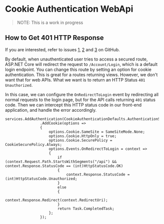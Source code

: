 # Cookie Authentication WebApi

> NOTE: This is a work in progress

## How to Get 401 HTTP Response

If you are interested, refer to issues [1](https://github.com/aspnet/Security/issues/1394), [2](https://github.com/dotnet/aspnetcore/issues/12842) and [3](https://github.com/aspnet/Security/issues/1541) on GitHub.

By default, when unauthenticated user tries to access a secured route, ASP.NET Core will redirect the request to `/Account/Login`, which is a default login endpoint. You can change this route by setting an option for cookie authentication. This is great for a routes returning views. However, we don't want that for web APIs. What we want is to return an HTTP Status `401 Unauthorized`.

In this case, we can configure the `OnRedirectToLogin` event by redirecting all normal requests to the login page, but for the API calls returning `401` status code. Then we can intercept this HTTP status code in our front-end application, and handle the error accordingly.

```CSharp
services.AddAuthentication(CookieAuthenticationDefaults.AuthenticationScheme)
                .AddCookie(options =>
                {
                    options.Cookie.SameSite = SameSiteMode.None;
                    options.Cookie.HttpOnly = true;
                    options.Cookie.SecurePolicy = CookieSecurePolicy.Always;
                    options.Events.OnRedirectToLogin = context =>
                    {
                        if (context.Request.Path.StartsWithSegments("/api") && context.Response.StatusCode == (int)HttpStatusCode.OK)
                        {
                            context.Response.StatusCode = (int)HttpStatusCode.Unauthorized;
                        }
                        else
                        {
                            context.Response.Redirect(context.RedirectUri);
                        }
                        return Task.CompletedTask;
                    };
                });

```
